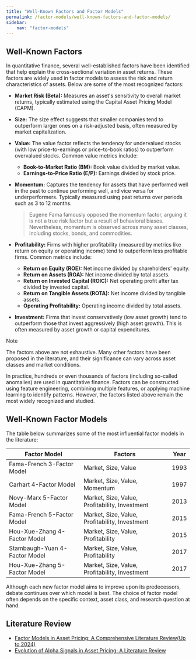 ```yaml
---
title: "Well-Known Factors and Factor Models"
permalink: /factor-models/well-known-factors-and-factor-models/
sidebar:
    nav: "factor-models"
---
```


## Well-Known Factors

In quantitative finance, several well-established factors have been identified that help explain the cross-sectional variation in asset returns. These factors are widely used in factor models to assess the risk and return characteristics of assets. Below are some of the most recognized factors:

- **Market Risk (Beta):**
  Measures an asset's sensitivity to overall market returns, typically estimated using the Capital Asset Pricing Model (CAPM).

- **Size:**
  The size effect suggests that smaller companies tend to outperform larger ones on a risk-adjusted basis, often measured by market capitalization.

- **Value:**
  The value factor reflects the tendency for undervalued stocks (with low price-to-earnings or price-to-book ratios) to outperform overvalued stocks. Common value metrics include:
  - **Book-to-Market Ratio (BM):** Book value divided by market value.
  - **Earnings-to-Price Ratio (E/P):** Earnings divided by stock price.

- **Momentum:**
  Captures the tendency for assets that have performed well in the past to continue performing well, and vice versa for underperformers. Typically measured using past returns over periods such as 3 to 12 months.
  > Eugene Fama famously opposed the momentum factor, arguing it is not a true risk factor but a result of behavioral biases. Nevertheless, momentum is observed across many asset classes, including stocks, bonds, and commodities.

- **Profitability:**
  Firms with higher profitability (measured by metrics like return on equity or operating income) tend to outperform less profitable firms. Common metrics include:
  - **Return on Equity (ROE):** Net income divided by shareholders' equity.
  - **Return on Assets (ROA):** Net income divided by total assets.
  - **Return on Invested Capital (ROIC):** Net operating profit after tax divided by invested capital.
  - **Return on Tangible Assets (ROTA):** Net income divided by tangible assets.
  - **Operating Profitability:** Operating income divided by total assets.

- **Investment:**
  Firms that invest conservatively (low asset growth) tend to outperform those that invest aggressively (high asset growth). This is often measured by asset growth or capital expenditures.

> [!NOTE]
> The factors above are not exhaustive. Many other factors have been proposed in the literature, and their significance can vary across asset classes and market conditions.

In practice, hundreds or even thousands of factors (including so-called anomalies) are used in quantitative finance. Factors can be constructed using feature engineering, combining multiple features, or applying machine learning to identify patterns. However, the factors listed above remain the most widely recognized and studied.

## Well-Known Factor Models

The table below summarizes some of the most influential factor models in the literature:

| Factor Model                  | Factors                                 | Year |
|-------------------------------|-----------------------------------------|------|
| Fama-French 3-Factor Model    | Market, Size, Value                     | 1993 |
| Carhart 4-Factor Model        | Market, Size, Value, Momentum           | 1997 |
| Novy-Marx 5-Factor Model      | Market, Size, Value, Profitability, Investment | 2013 |
| Fama-French 5-Factor Model    | Market, Size, Value, Profitability, Investment | 2015 |
| Hou-Xue-Zhang 4-Factor Model  | Market, Size, Value, Profitability      | 2015 |
| Stambaugh-Yuan 4-Factor Model | Market, Size, Value, Profitability      | 2017 |
| Hou-Xue-Zhang 5-Factor Model  | Market, Size, Value, Profitability, Investment | 2017 |

Although each new factor model aims to improve upon its predecessors, debate continues over which model is best. The choice of factor model often depends on the specific context, asset class, and research question at hand.

## Literature Review

- [Factor Models in Asset Pricing: A Comprehensive Literature Review(Up to 2024)](https://bagelquant.com/literature-review-factor-models/)
- [Evolution of Alpha Signals in Asset Pricing: A Literature Review](https://bagelquant.com/literature-review-alphas/)
